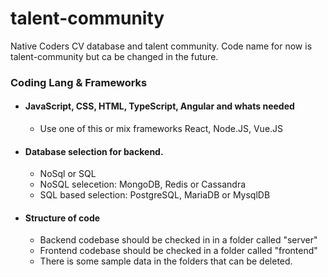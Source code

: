 # talent-community
Native Coders CV database and talent community. Code name for now is talent-community but ca be changed in the future.


### Coding Lang & Frameworks

* #### JavaScript, CSS, HTML, TypeScript, Angular and whats needed
  * Use one of this or mix frameworks React, Node.JS, Vue.JS

* #### Database selection for backend.
  * NoSql or SQL 
  * NoSQL selecetion: MongoDB, Redis or Cassandra
  * SQL based selection: PostgreSQL, MariaDB or MysqlDB 

* #### Structure of code
  * Backend codebase should be checked in in a folder called "server"
  * Frontend codebase should be checked in a folder called "frontend"
  * There is some sample data in the folders that can be deleted.

